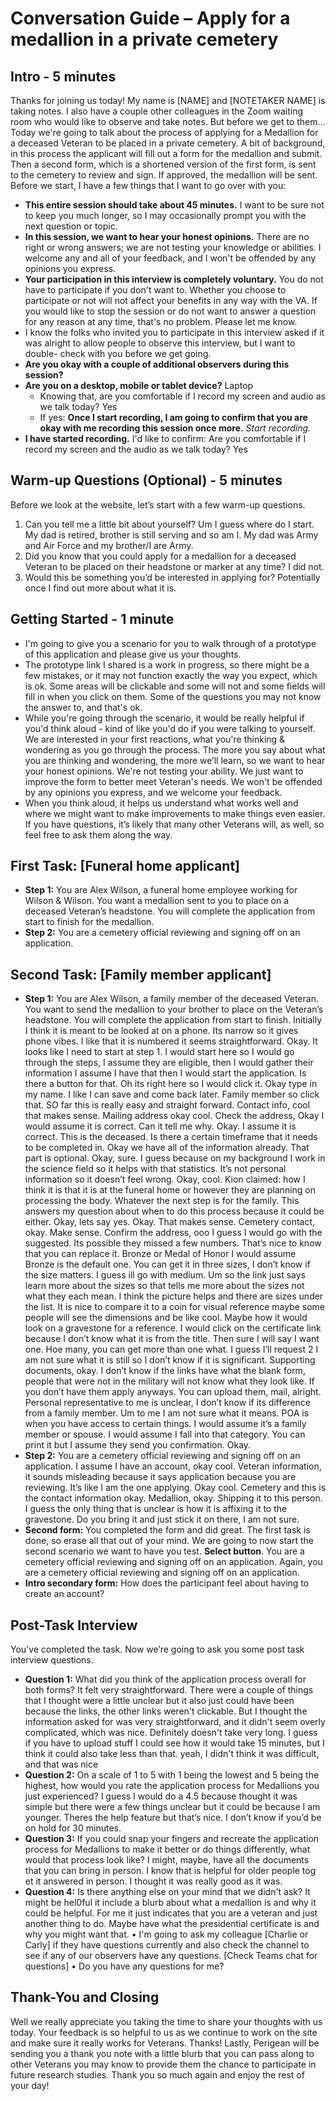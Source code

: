 # Conversation Guide – Apply for a medallion in a private cemetery
## Intro - 5 minutes
Thanks for joining us today! My name is [NAME] and [NOTETAKER NAME] 
is taking notes.
I also have a couple other colleagues in the Zoom waiting room who would 
like to observe and take notes. But before we get to them...
Today we're going to talk about the process of applying for a Medallion for a
deceased Veteran to be placed in a private cemetery. A bit of background, in
this process the applicant will fill out a form for the medallion and submit. 
Then a second form, which is a shortened version of the first form, is sent to
the cemetery to review and sign. If approved, the medallion will be sent.
Before we start, I have a few things that I want to go over with you:
- **This entire session should take about 45 minutes.** I want to be sure not
to keep you much longer, so I may occasionally prompt you with the next 
question or topic.
- **In this session, we want to hear your honest opinions.** There are no 
right or wrong answers; we are not testing your knowledge or abilities. I 
welcome any and all of your feedback, and I won't be offended by any 
opinions you express.
- **Your participation in this interview is completely voluntary.** You do not 
have to participate if you don't want to. Whether you choose to participate 
or not will not affect your benefits in any way with the VA. If you would like 
to stop the session or do not want to answer a question for any reason at 
any time, that's no problem. Please let me know.
- I know the folks who invited you to participate in this interview asked if it 
was alright to allow people to observe this interview, but I want to double-
check with you before we get going.
- **Are you okay with a couple of additional observers during this session?**
- **Are you on a desktop, mobile or tablet device?** Laptop
   - Knowing that, are you comfortable if I record my screen and audio as we
talk today? Yes
   - If yes: **Once I start recording, I am going to confirm that you are okay 
with me recording this session once more.**
*Start recording.*
- **I have started recording.** I'd like to confirm: Are you comfortable if I 
record my screen and the audio as we talk today? Yes
## Warm-up Questions (Optional) - 5 minutes
Before we look at the website, let’s start with a few warm-up questions.
1. Can you tell me a little bit about yourself? Um I guess where do I 
start. My dad is retired, brother is still serving and so am I. My dad was 
Army and Air Force and my brother/I are Army.
2. Did you know that you could apply for a medallion for a deceased 
Veteran to be placed on their headstone or marker at any time?  I did not.
3. Would this be something you’d be interested in applying for? 
Potentially once I find out more about what it is.
## Getting Started - 1 minute
- I'm going to give you a scenario for you to walk through of a prototype of 
this application and please give us your thoughts.
- The prototype link I shared is a work in progress, so there might be a few 
mistakes, or it may not function exactly the way you expect, which is ok. 
Some areas will be clickable and some will not and some fields will fill in 
when you click on them. Some of the questions you may not know the 
answer to, and that's ok.
- While you're going through the scenario, it would be really helpful if you'd 
think aloud - kind of like you'd do if you were talking to yourself. We are 
interested in your first reactions, what you're thinking & wondering as you 
go through the process. The more you say about what you are thinking and 
wondering, the more we’ll learn, so we want to hear your honest opinions. 
We're not testing your ability. We just want to improve the form to better 
meet Veteran's needs. We won't be offended by any opinions you express, 
and we welcome your feedback.
- When you think aloud, it helps us understand what works well and where 
we might want to make improvements to make things even easier. If you 
have questions, it’s likely that many other Veterans will, as well, so feel free 
to ask them along the way.
## First Task: [Funeral home applicant]
- **Step 1:** You are Alex Wilson, a funeral home employee working for 
Wilson & Wilson. You want a medallion sent to you to place on a deceased 
Veteran’s headstone. You will complete the application from start to finish 
for the medallion.
- **Step 2:** You are a cemetery official reviewing and signing off on an 
application.
## Second Task: [Family member applicant]
- **Step 1:** You are Alex Wilson, a family member of the deceased Veteran. 
You want to send the medallion to your brother to place on the Veteran’s 
headstone. You will complete the application from start to finish.
Initially I think it is meant to be looked at on a phone. Its narrow so it 
gives phone vibes. I like that it is numbered it seems straightforward. Okay. 
It looks like I need to start at step 1. I would start here so I would go 
through the steps, I assume they are eligible, then I would gather their 
information I assume I have that then I would start the application. Is there 
a button for that. Oh its right here so I would click it. Okay type in my name.
I like I can save and come back later. Family member so click that. SO far 
this is really easy and straight forward. Contact info, cool that makes sense. 
Mailing address okay cool. Check the address, Okay I would assume it is 
correct. Can it tell me why. Okay. I assume it is correct. This is the 
deceased.  Is there a certain timeframe that it needs to be completed in. 
Okay we have all of the information already. That part is optional. Okay, 
sure. I guess because on my background I work in the science field so it 
helps with that statistics. It’s not personal information so it doesn’t feel 
wrong. Okay, cool. Kion claimed: how I think it is that it is at the funeral 
home or however they are planning on processing the body. Whatever the 
next step is for the family. This answers my question about when to do this 
process because it could be either. Okay, lets say yes. Okay. That makes 
sense. Cemetery contact, okay. Make sense. Confirm the address, ooo I 
guess I would go with the suggested. Its possible they missed a few 
numbers. That’s nice to know that you can replace it. Bronze or Medal of 
Honor I would assume Bronze is the default one. You can get it in three 
sizes, I don’t know if the size matters. I guess ill go with medium. Um so the
link just says learn more about the sizes so that tells me more about the 
sizes not what they each mean. I think the picture helps and there are sizes 
under the list. It is nice to compare it to a coin for visual reference maybe 
some people will see the dimensions and be like cool. Maybe how it would 
look on a gravestone for a reference. I would click on the certificate link 
because I don’t know what it is from the title. Then sure I will say I want 
one. Hoe many, you can get more than one what. I guess I’ll request 2 I am 
not sure what it is still so I don’t know if it is significant. Supporting 
documents, okay. I don’t know if the links have what the blank form, people 
that were not in the military will not know what they look like. If you don’t 
have them apply anyways. You can upload them, mail, alright. Personal 
representative to me is unclear, I don’t know if its difference from a family 
member. Um to me I am not sure what it means. POA is when you have 
access to certain things. I would assume it’s a family member or spouse. I 
would assume I fall into that category. You can print it but I assume they 
send you confirmation. Okay.
- **Step 2:** You are a cemetery official reviewing and signing off on an 
application.
I assume I have an account, okay cool. Veteran information, it sounds 
misleading because it says application because you are reviewing. It’s like I 
am the one applying. Okay cool. Cemetery and this is the contact 
information okay. Medallion, okay. Shipping it to this person. I guess the 
only thing that is unclear is how it is affixing it to the gravestone. Do you 
bring it and just stick it on there, I am not sure.
- **Second form:** You completed the form and did great. The first task is 
done, so erase all that out of your mind. We are going to now start the 
second scenario we want to have you test. **Select button**. You are a 
cemetery official reviewing and signing off on an application. Again, you are
a cemetery official reviewing and signing off on an application.
- **Intro secondary form:** How does the participant feel about having to 
create an account?
## Post-Task Interview
You’ve completed the task. Now we’re going to ask you some post task 
interview questions.
- **Question 1:** What did you think of the application process overall for 
both forms?  It felt very straightforward. There were a couple of things that 
I thought were a little unclear but it also just could have been because the 
links, the other links weren't clickable. But I thought the information asked 
for was very straightforward, and it didn't seem overly complicated, which 
was nice. Definitely doesn't take very long. I guess if you have to upload 
stuff I could see how it would take 15 minutes, but I think it could also take 
less than that. yeah, I didn't think it was difficult, and that was nice
- **Question 2:** On a scale of 1 to 5 with 1 being the lowest and 5 being 
the highest, how would you rate the application process for Medallions you 
just experienced? I guess I would do a 4.5 because  thought it was simple 
but there were a few things unclear but it could be because I am younger. 
Theres the help feature but that’s nice. I don’t know if you’d be on hold for 
30 minutes.
- **Question 3:** If you could snap your fingers and recreate the application 
process for Medallions to make it better or do things differently, what would
that process look like?  I might, maybe, have all the documents that you can
bring in person. I know that is helpful for older people tog et it answered in 
person. I thought it was really good as it was.
- **Question 4:** Is there anything else on your mind that we didn't ask? It 
might be hel0ful it include a blurb about what a medallion is and why it 
could be helpful. For me it just indicates that you are a veteran and just 
another thing to do. Maybe have what the presidential certificate is and why
you might want that.
• I'm going to ask my colleague [Charlie or Carly] if they have questions
currently and also check the channel to see if any of our observers have any
questions. [Check Teams chat for questions]
• Do you have any questions for me?
## Thank-You and Closing
Well we really appreciate you taking the time to share your thoughts with us
today. Your feedback is so helpful to us as we continue to work on the site 
and make sure it really works for Veterans.
Thanks! Lastly, Perigean will be sending you a thank you note with a little 
blurb that you can pass along to other Veterans you may know to provide 
them the chance to participate in future research studies.
Thank you so much again and enjoy the rest of your day!
